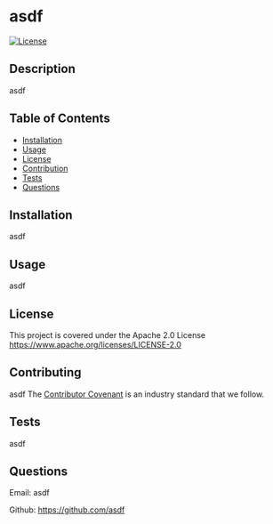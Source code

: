 
  # asdf
  [![License](https://img.shields.io/badge/License-Apache_2.0-blue.svg)](https://opensource.org/licenses/Apache-2.0)
  ## Description
  asdf
  
  ## Table of Contents
  - [Installation](#installation)
  - [Usage](#usage)
  - [License](#license)
  - [Contribution](#contribution)
  - [Tests](#tests)
  - [Questions](#questions)
  
  ## Installation 
  asdf
  
  
  ## Usage
  asdf
  
  ## License
  This project is covered under the Apache 2.0 License
  https://www.apache.org/licenses/LICENSE-2.0
  
  ## Contributing
  asdf
  The [Contributor Covenant](https://www.contributor-covenant.org/) is an industry standard that we follow. 
  
  ## Tests
  asdf
  
  ## Questions
  Email: asdf
  
  Github: https://github.com/asdf 